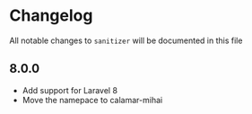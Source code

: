 # Changelog

All notable changes to `sanitizer` will be documented in this file

## 8.0.0

- Add support for Laravel 8
- Move the namepace to calamar-mihai
